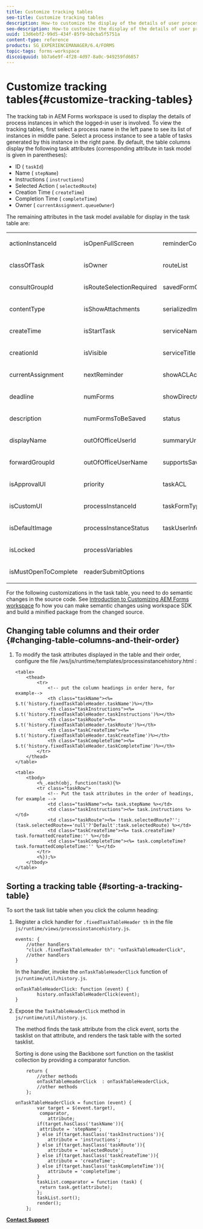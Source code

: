 ```yaml
---
title: Customize tracking tables
seo-title: Customize tracking tables
description: How-to customize the display of the details of user processes in the task table displayed in the tracking tab of AEM Forms workspace.
seo-description: How-to customize the display of the details of user processes in the task table displayed in the tracking tab of AEM Forms workspace.
uuid: 13d6ebf2-99d5-434f-85f9-b0cba5f5751a
content-type: reference
products: SG_EXPERIENCEMANAGER/6.4/FORMS
topic-tags: forms-workspace
discoiquuid: bb7a6e9f-4f28-4d97-8a0c-949259fd6857
---
```


# Customize tracking tables{#customize-tracking-tables}

The tracking tab in AEM Forms workspace is used to display the details of process instances in which the logged-in user is involved. To view the tracking tables, first select a process name in the left pane to see its list of instances in middle pane. Select a process instance to see a table of tasks generated by this instance in the right pane. By default, the table columns display the following task attributes (corresponding attribute in task model is given in parentheses):

* ID ( `taskId`)
* Name ( `stepName`)
* Instructions ( `instructions`)
* Selected Action ( `selectedRoute`)
* Creation Time ( `createTime`)
* Completion Time ( `completeTime`)
* Owner ( `currentAssignment.queueOwner`)

The remaining attributes in the task model available for display in the task table are:   

<table> 
 <tbody> 
  <tr> 
   <td valign="top" width="161"><p>actionInstanceId</p> </td> 
   <td valign="top" width="172"><p>isOpenFullScreen</p> </td> 
   <td valign="top" width="144"><p>reminderCount</p> </td> 
  </tr> 
  <tr> 
   <td valign="top" width="161"><p>classOfTask</p> </td> 
   <td valign="top" width="172"><p>isOwner</p> </td> 
   <td valign="top" width="144"><p>routeList</p> </td> 
  </tr> 
  <tr> 
   <td valign="top" width="161"><p>consultGroupId</p> </td> 
   <td valign="top" width="172"><p>isRouteSelectionRequired</p> </td> 
   <td valign="top" width="144"><p>savedFormCount</p> </td> 
  </tr> 
  <tr> 
   <td valign="top" width="161"><p>contentType</p> </td> 
   <td valign="top" width="172"><p>isShowAttachments</p> </td> 
   <td valign="top" width="144"><p>serializedImageTicket</p> </td> 
  </tr> 
  <tr> 
   <td valign="top" width="161"><p>createTime</p> </td> 
   <td valign="top" width="172"><p>isStartTask</p> </td> 
   <td valign="top" width="144"><p>serviceName</p> </td> 
  </tr> 
  <tr> 
   <td valign="top" width="161"><p>creationId</p> </td> 
   <td valign="top" width="172"><p>isVisible</p> </td> 
   <td valign="top" width="144"><p>serviceTitle</p> </td> 
  </tr> 
  <tr> 
   <td valign="top" width="161"><p>currentAssignment</p> </td> 
   <td valign="top" width="172"><p>nextReminder</p> </td> 
   <td valign="top" width="144"><p>showACLActions</p> </td> 
  </tr> 
  <tr> 
   <td valign="top" width="161"><p>deadline</p> </td> 
   <td valign="top" width="172"><p>numForms</p> </td> 
   <td valign="top" width="144"><p>showDirectActions</p> </td> 
  </tr> 
  <tr> 
   <td valign="top" width="161"><p>description</p> </td> 
   <td valign="top" width="172"><p>numFormsToBeSaved</p> </td> 
   <td valign="top" width="144"><p>status</p> </td> 
  </tr> 
  <tr> 
   <td valign="top" width="161"><p>displayName</p> </td> 
   <td valign="top" width="172"><p>outOfOfficeUserId</p> </td> 
   <td valign="top" width="144"><p>summaryUrl</p> </td> 
  </tr> 
  <tr> 
   <td valign="top" width="161"><p>forwardGroupId</p> </td> 
   <td valign="top" width="172"><p>outOfOfficeUserName</p> </td> 
   <td valign="top" width="144"><p>supportsSave</p> </td> 
  </tr> 
  <tr> 
   <td valign="top" width="161"><p>isApprovalUI</p> </td> 
   <td valign="top" width="172"><p>priority</p> </td> 
   <td valign="top" width="144"><p>taskACL</p> </td> 
  </tr> 
  <tr> 
   <td valign="top" width="161"><p>isCustomUI</p> </td> 
   <td valign="top" width="172"><p>processInstanceId</p> </td> 
   <td valign="top" width="144"><p>taskFormType</p> </td> 
  </tr> 
  <tr> 
   <td valign="top" width="161"><p>isDefaultImage</p> </td> 
   <td valign="top" width="172"><p>processInstanceStatus</p> </td> 
   <td valign="top" width="144"><p>taskUserInfo</p> </td> 
  </tr> 
  <tr> 
   <td valign="top" width="161"><p>isLocked</p> </td> 
   <td valign="top" width="172"><p>processVariables</p> </td> 
   <td valign="top" width="144"> </td> 
  </tr> 
  <tr> 
   <td valign="top" width="161"><p>isMustOpenToComplete</p> </td> 
   <td valign="top" width="172"><p>readerSubmitOptions</p> </td> 
   <td valign="top" width="144"> </td> 
  </tr> 
 </tbody> 
</table>

For the following customizations in the task table, you need to do semantic changes in the source code. See [Introduction to Customizing AEM Forms workspace](../../forms/using/introduction-customizing-html-workspace.md) fo how you can make semantic changes using workspace SDK and build a minified package from the changed source.

## Changing table columns and their order {#changing-table-columns-and-their-order}

1. To modify the task attributes displayed in the table and their order, configure the file /ws/js/runtime/templates/processinstancehistory.html :

   ```as3
   <table>
       <thead>
           <tr>
               <!-- put the column headings in order here, for example-->
               <th class="taskName"><%= $.t('history.fixedTaskTableHeader.taskName')%></th>
               <th class="taskInstructions"><%= $.t('history.fixedTaskTableHeader.taskInstructions')%></th>
               <th class="taskRoute"><%= $.t('history.fixedTaskTableHeader.taskRoute')%></th>
               <th class="taskCreateTime"><%= $.t('history.fixedTaskTableHeader.taskCreateTime')%></th>
               <th class="taskCompleteTime"><%= $.t('history.fixedTaskTableHeader.taskCompleteTime')%></th>
           </tr>
       </thead>
   </table>
   ```

   ```as3
   <table>
       <tbody>
           <%_.each(obj, function(task){%>
           <tr class="taskRow">
               <!-- Put the task attributes in the order of headings, for example -->
               <td class="taskName"><%= task.stepName %></td>
               <td class="taskInstructions"><%= task.instructions %></td>
               <td class="taskRoute"><%= !task.selectedRoute?'':(task.selectedRoute=='null'?'Default':task.selectedRoute) %></td>
               <td class="taskCreateTime"><%= task.createTime?task.formattedCreateTime:'' %></td>
               <td class="taskCompleteTime"><%= task.completeTime? task.formattedCompleteTime:'' %></td>
           </tr>
           <%});%>
       </tbody>
   </table>
   ```

## Sorting a tracking table {#sorting-a-tracking-table}

To sort the task list table when you click the column heading:

1. Register a click handler for `.fixedTaskTableHeader th` in the file `js/runtime/views/processinstancehistory.js`.

   ```as3
   events: {
       //other handlers
       "click .fixedTaskTableHeader th": "onTaskTableHeaderClick",
       //other handlers
   }
   ```

   In the handler, invoke the `onTaskTableHeaderClick` function of `js/runtime/util/history.js`.

   ```as3
   onTaskTableHeaderClick: function (event) {
           history.onTaskTableHeaderClick(event);
   }
   ```

1. Expose the `TaskTableHeaderClick` method in `js/runtime/util/history.js`.

   The method finds the task attribute from the click event, sorts the tasklist on that attribute, and renders the task table with the sorted tasklist.

   Sorting is done using the Backbone sort function on the tasklist collection by providing a comparator function.

   ```as3
       return {
           //other methods
           onTaskTableHeaderClick  : onTaskTableHeaderClick,
           //other methods
       };
   ```

   ```as3
   onTaskTableHeaderClick = function (event) {
           var target = $(event.target),
            comparator,
               attribute;
           if(target.hasClass('taskName')){
            attribute = 'stepName';
           } else if(target.hasClass('taskInstructions')){
               attribute = 'instructions'; 
           } else if(target.hasClass('taskRoute')){
               attribute = 'selectedRoute'; 
           } else if(target.hasClass('taskCreateTime')){
               attribute = 'createTime'; 
           } else if(target.hasClass('taskCompleteTime')){
               attribute = 'completeTime'; 
           }
           taskList.comparator = function (task) {
            return task.get(attribute);
           };
           taskList.sort();
           render();
       };
   ```

[**Contact Support**](https://www.adobe.com/account/sign-in.supportportal.html)
